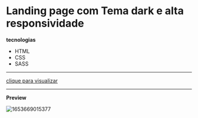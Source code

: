 # **Landing page com Tema dark e alta responsividade**

**tecnologias**
- HTML
- CSS
- SASS


------------
[clique para visualizar](https://fylodarkwork.netlify.app/ "clique para visualizar")


------------
**Preview**

![1653669015377](https://user-images.githubusercontent.com/70963422/173482312-dc85281b-41e8-48f1-80eb-c69e51faa331.jpeg)
